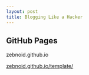 ```yaml
---
layout: post
title: Blogging Like a Hacker
---
```


## GitHub Pages

zebnoid.github.io

[zebnoid.github.io/template/](https://zebnoid.github.io/template/)
